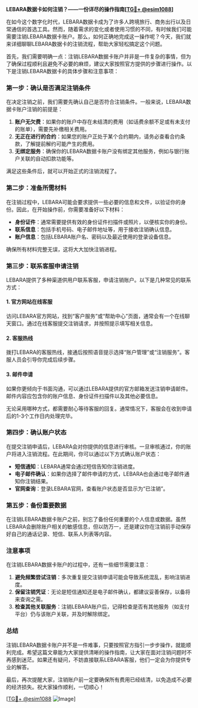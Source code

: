 **LEBARA数据卡如何注销？——一份详尽的操作指南[[TG💪+ @esim1088](https://t.me/s/esim1088)]**

在如今这个数字化时代，LEBARA数据卡成为了许多人跨境旅行、商务出行以及日常通信的首选工具。然而，随着需求的变化或者使用习惯的不同，有时候我们可能需要注销LEBARA数据卡账户。那么，如何正确地完成这一操作呢？今天，我们就来详细聊聊LEBARA数据卡的注销流程，帮助大家轻松搞定这个问题。

首先，我们需要明确一点：注销LEBARA数据卡账户并非是一件复杂的事情，但为了确保过程顺利且避免不必要的麻烦，建议大家按照官方提供的步骤进行操作。以下是注销LEBARA数据卡的具体步骤和注意事项：

### 第一步：确认是否满足注销条件

在决定注销之前，我们需要先确认自己是否符合注销条件。一般来说，LEBARA数据卡账户注销的前提是：

1. **账户无欠费**：如果你的账户中存在未结清的费用（如话费余额不足或有未支付的账单），需要先补缴相关费用。
2. **无正在进行的合约**：如果您的账户正处于某个合约期内，请务必查看合约条款，了解提前解约可能产生的费用。
3. **无绑定服务**：确保你的LEBARA数据卡账户没有绑定其他服务，例如与银行账户关联的自动扣款功能等。

满足这些条件后，就可以开始正式的注销流程了。

### 第二步：准备所需材料

在注销过程中，LEBARA可能会要求提供一些必要的信息和文件，以验证你的身份。因此，在开始操作前，你需要准备好以下材料：

- **身份证件**：通常需要提供有效的身份证件扫描件或照片，以便核实你的身份。
- **联系信息**：包括手机号码、电子邮件地址等，用于接收注销确认信息。
- **账户信息**：包括LEBARA账户名、密码以及最近使用的登录设备信息。

确保所有材料完整无误，这将大大加快注销进程。

### 第三步：联系客服申请注销

LEBARA提供了多种渠道供用户联系客服，申请注销账户。以下是几种常见的联系方式：

#### 1. 官方网站在线客服
访问LEBARA官方网站，找到“客户服务”或“帮助中心”页面，通常会有一个在线聊天窗口。通过在线客服提交注销请求，并按照提示填写相关信息。

#### 2. 客服热线
拨打LEBARA的客服热线，接通后按照语音提示选择“账户管理”或“注销服务”。客服人员会引导你完成后续步骤。

#### 3. 邮件申请
如果你更倾向于书面沟通，可以通过LEBARA提供的官方邮箱发送注销申请邮件。邮件内容应包含你的账户信息、身份证件扫描件以及其他必要信息。

无论采用哪种方式，都需要耐心等待客服的回复。通常情况下，客服会在收到申请后的1-3个工作日内处理完毕。

### 第四步：确认账户状态

在提交注销申请后，LEBARA会对你提供的信息进行审核。一旦审核通过，你的账户将进入注销流程。在此期间，你可以通过以下方式确认账户状态：

- **短信通知**：LEBARA通常会通过短信告知你注销进度。
- **电子邮件确认**：如果你选择了邮件申请的方式，LEBARA也会通过电子邮件通知你注销结果。
- **官网查询**：登录LEBARA官网，查看账户状态是否显示为“已注销”。

### 第五步：备份重要数据

在注销LEBARA数据卡账户之前，别忘了备份任何重要的个人信息或数据。虽然LEBARA会删除账户相关的敏感信息，但以防万一，还是建议你在注销前手动保存好自己的通话记录、短信、联系人列表等内容。

### 注意事项

在注销LEBARA数据卡账户的过程中，还有一些细节需要注意：

1. **避免频繁尝试注销**：多次重复提交注销申请可能会导致系统混乱，影响注销进度。
2. **保留注销凭证**：无论是短信通知还是电子邮件确认，都建议妥善保存，以备将来查询之需。
3. **检查其他关联服务**：注销LEBARA账户后，记得检查是否有其他服务（如支付平台）仍与该账户关联，并及时解除绑定。

### 总结

注销LEBARA数据卡账户并不是一件难事，只要按照官方指引一步步操作，就能顺利完成。希望这篇文章能为大家提供清晰的操作指南，让大家在面对注销问题时不再感到迷茫。如果还有疑问，不妨直接联系LEBARA客服，他们一定会为你提供专业的解答。

最后，再次提醒大家，注销账户前一定要确保所有费用已经结清，以免造成不必要的经济损失。祝大家操作顺利，一切顺心！

[[TG💪+ @esim1088](https://t.me/s/esim1088) ![Image](https://i.postimg.cc/4NQfJmqS/Snipaste-2025-05-13-00-14-12.png)]